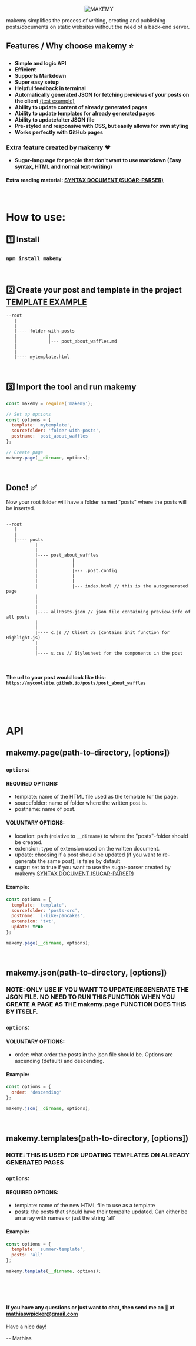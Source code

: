 <p align="center">
<img src="/media/makemy.png" alt="MAKEMY">
</p>

makemy simplifies the process of writing, creating and publishing posts/documents on static websites without the need of a back-end server.

## Features / Why choose makemy ⭐

- **Simple and logic API**
- **Efficient**
- **Supports Markdown**
- **Super easy setup**
- **Helpful feedback in terminal**
- **Automatically generated JSON for fetching previews of your posts on the client** [(test example)](/test/client.js)
- **Ability to update content of already generated pages**
- **Ability to update templates for already generated pages**
- **Ability to update/alter JSON file**
- **Pre-styled and responsive with CSS, but easily allows for own styling**
- **Works perfectly with GitHub pages**

### Extra feature created by makemy :heart:

- **Sugar-language for people that don't want to use markdown (Easy syntax, HTML and normal text-writing)**

#### Extra reading material: [SYNTAX DOCUMENT (SUGAR-PARSER)](/SYNTAX-DOCUMENT.md)

&nbsp;

# How to use:

## 1️⃣ Install

### `npm install makemy`

&nbsp;

## 2️⃣ Create your post and template in the project [TEMPLATE EXAMPLE](/test/template.html)

```
--root
   |
   |
   |---- folder-with-posts
   |            |
   |            |--- post_about_waffles.md
   |
   |
   |---- mytemplate.html

```

&nbsp;

## 3️⃣ Import the tool and run makemy

```js
const makemy = require('makemy');

// Set up options
const options = {
  template: 'mytemplate',
  sourcefolder: 'folder-with-posts',
  postname: 'post_about_waffles'
};

// Create page
makemy.page(__dirname, options);
```

&nbsp;

## Done! ✅

Now your root folder will have a folder named "posts" where the posts will be inserted.

```

--root
   |
   |
   |---- posts
           |
           |
           |---- post_about_waffles
           |             |
           |             |
           |             |--- .post.config
           |             |
           |             |
           |             |--- index.html // this is the autogenerated page
           |
           |
           |
           |---- allPosts.json // json file containing preview-info of all posts
           |
           |
           |---- c.js // Client JS (contains init function for Highlight.js)
           |
           |
           |---- s.css // Stylesheet for the components in the post

```

&nbsp;

#### The url to your post would look like this: `https://mycoolsite.github.io/posts/post_about_waffles`

&nbsp;

&nbsp;

# API

## makemy.page(path-to-directory, [options])

### `options`:

#### REQUIRED OPTIONS:

- template: name of the HTML file used as the template for the page.
- sourcefolder: name of folder where the written post is.
- postname: name of post.

#### VOLUNTARY OPTIONS:

- location: path (relative to `__dirname`) to where the "posts"-folder should be created.
- extension: type of extension used on the written document.
- update: choosing if a post should be updated (if you want to re-generate the same post), is false by default
- sugar: set to true if you want to use the sugar-parser created by makemy [SYNTAX DOCUMENT (SUGAR-PARSER)](/SYNTAX-DOCUMENT.md)

#### Example:

```js
const options = {
  template: 'template',
  sourcefolder: 'posts-src',
  postname: 'i-like-pancakes',
  extension: 'txt',
  update: true
};

makemy.page(__dirname, options);
```

&nbsp;

## makemy.json(path-to-directory, [options])

### NOTE: ONLY USE IF YOU WANT TO UPDATE/REGENERATE THE JSON FILE. NO NEED TO RUN THIS FUNCTION WHEN YOU CREATE A PAGE AS THE makemy.page FUNCTION DOES THIS BY ITSELF.

### `options`:

#### VOLUNTARY OPTIONS:

- order: what order the posts in the json file should be. Options are ascending (default) and descending.

#### Example:

```js
const options = {
  order: 'descending'
};

makemy.json(__dirname, options);
```

&nbsp;

## makemy.templates(path-to-directory, [options])

### NOTE: THIS IS USED FOR UPDATING TEMPLATES ON ALREADY GENERATED PAGES

### `options`:

#### REQUIRED OPTIONS:

- template: name of the new HTML file to use as a template
- posts: the posts that should have their tempalte updated. Can either be an array with names or just the string 'all'

#### Example:

```js
const options = {
  template: 'summer-template',
  posts: 'all'
};

makemy.template(__dirname, options);
```

&nbsp;

&nbsp;

#### If you have any questions or just want to chat, then send me an 📧 at mathiaswpicker@gmail.com

Have a nice day!

-- Mathias

